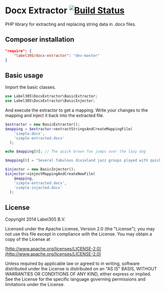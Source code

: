 Docx Extractor [![Build Status](https://travis-ci.org/Label305/DocxExtractor.svg)](https://travis-ci.org/Label305/DocxExtractor)
=============

PHP library for extracting and replacing string data in .docx files.

Composer installation
---

```json
"require": {
    "label305/docx-extractor": "dev-master"
}
```

Basic usage
----

Import the basic classes.

```php
use Label305\DocxExtractor\BasicExtractor;
use Label305\DocxExtractor\BasicInjector;
```

And execute the extractor to get a mapping. Write your changes to the mapping and inject it back into the extracted file.

```php
$extractor = new BasicExtractor();
$mapping = $extractor->extractStringsAndCreateMappingFile(
    'simple.docx',
    'simple-extracted.docx'
  );

echo $mapping[0]; // The quick brown fox jumps over the lazy dog

$mapping[0] = "Several fabulous dixieland jazz groups played with quick tempo.";

$injector = new BasicInjector();
$injector->injectMappingAndCreateNewFile(
    $mapping,
    'simple-extracted.docx',
    'simple-injected.docx'
  );
```

License
---------
Copyright 2014 Label305 B.V.

Licensed under the Apache License, Version 2.0 (the "License");
you may not use this file except in compliance with the License.
You may obtain a copy of the License at

[http://www.apache.org/licenses/LICENSE-2.0](http://www.apache.org/licenses/LICENSE-2.0)

Unless required by applicable law or agreed to in writing, software
distributed under the License is distributed on an "AS IS" BASIS,
WITHOUT WARRANTIES OR CONDITIONS OF ANY KIND, either express or implied.
See the License for the specific language governing permissions and
limitations under the License.

